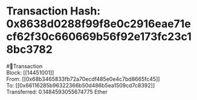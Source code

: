 
Transaction Hash: 0x8638d0288f99f8e0c2916eae71ecf62f30c660669b56f92e173fc23c18bc3782
====================================================================================
  
#💸Transaction  
Block: [[14451001]]  
From: [[0x68b3465833fb72a70ecdf485e0e4c7bd8665fc45]]  
To: [[0x66116285b96322366b50d486b5ea1509cd7c8392]]  
Transferred: 0.1484593055674775 Ether
